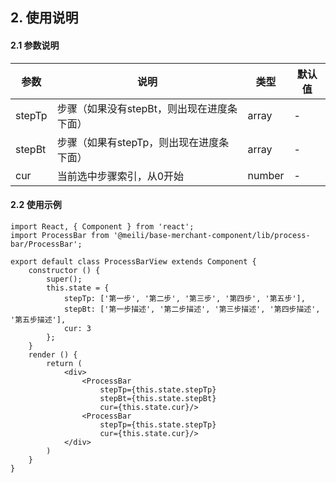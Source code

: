## 2. 使用说明

#### 2.1 参数说明

| 参数        | 说明           | 类型         |   默认值       |
| ------------ | ------------- | ------------ | ------------  |
| stepTp       | 步骤（如果没有stepBt，则出现在进度条下面）           | array       | -        |
| stepBt    | 步骤（如果有stepTp，则出现在进度条下面）    | array       | -    |
| cur     | 当前选中步骤索引，从0开始   | number | - | 


#### 2.2 使用示例

	import React, { Component } from 'react';
	import ProcessBar from '@meili/base-merchant-component/lib/process-bar/ProcessBar';

	export default class ProcessBarView extends Component {
		constructor () {
			super();
			this.state = {
				stepTp: ['第一步', '第二步', '第三步', '第四步', '第五步'],
				stepBt: ['第一步描述', '第二步描述', '第三步描述', '第四步描述', '第五步描述'],
				cur: 3
			};
		}		
		render () {
			return (
				<div>
				 	<ProcessBar 
				 		stepTp={this.state.stepTp} 
				 		stepBt={this.state.stepBt}
				 		cur={this.state.cur}/>
				 	<ProcessBar 
				 		stepTp={this.state.stepTp} 
				 		cur={this.state.cur}/>
				</div>
			)
		}
	}
